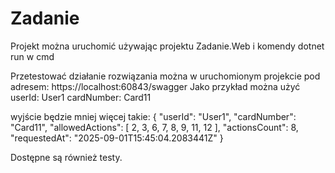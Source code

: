 # Zadanie

Projekt można uruchomić używając projektu Zadanie.Web i komendy dotnet run w cmd

Przetestować działanie rozwiązania można w uruchomionym projekcie pod adresem:
https://localhost:60843/swagger
Jako przykład można użyć 
userId: User1
cardNumber: Card11

wyjście będzie mniej więcej takie:
{
  "userId": "User1",
  "cardNumber": "Card11",
  "allowedActions": [
    2,
    3,
    6,
    7,
    8,
    9,
    11,
    12
  ],
  "actionsCount": 8,
  "requestedAt": "2025-09-01T15:45:04.2083441Z"
}

Dostępne są również testy.
